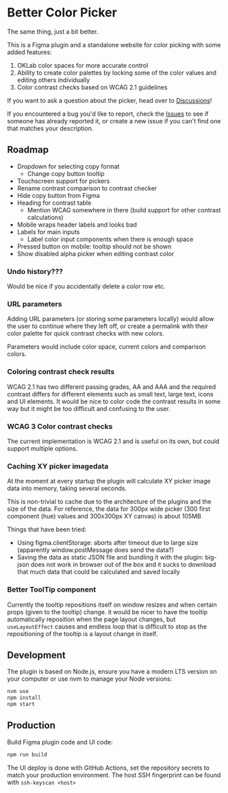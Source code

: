 # Better Color Picker

The same thing, just a bit better.

This is a Figma plugin and a standalone website for color picking with some added features:
1. OKLab color spaces for more accurate control
2. Ability to create color palettes by locking some of the color values and editing others individually
3. Color contrast checks based on WCAG 2.1 guidelines

If you want to ask a question about the picker, head over to [Discussions](https://github.com/kulmajaba/figma-better-color-picker/discussions)!

If you encountered a bug you'd like to report, check the [Issues](https://github.com/kulmajaba/figma-better-color-picker/issues) to see if someone has already reported it, or create a new issue if you can't find one that matches your description.

## Roadmap

- Dropdown for selecting copy format
  - Change copy button tooltip
- Touchscreen support for pickers
- Rename contrast comparison to contrast checker
- Hide copy button from Figma
- Heading for contrast table
  - Mention WCAG somewhere in there (build support for other contrast calculations) 
- Mobile wraps header labels and looks bad
- Labels for main inputs
  - Label color input components when there is enough space
- Pressed button on mobile: tooltip should not be shown
- Show disabled alpha picker when editing contrast color

### Undo history???

Would be nice if you accidentally delete a color row etc.

### URL parameters

Adding URL parameters (or storing some parameters locally) would allow the user to continue where they left off, or create a permalink with their color palette for quick contrast checks with new colors.

Parameters would include color space, current colors and comparison colors.

### Coloring contrast check results

WCAG 2.1 has two different passing grades, AA and AAA and the required contrast differs for different elements such as small text, large text, icons and UI elements. It would be nice to color code the contrast results in some way but it might be too difficult and confusing to the user.

### WCAG 3 Color contrast checks

The current implementation is WCAG 2.1 and is useful on its own, but could support multiple options.

### Caching XY picker imagedata

At the moment at every startup the plugin will calculate XY picker image data into memory, taking several seconds.

This is non-trivial to cache due to the architecture of the plugins and the size of the data. For reference, the data for 300px wide picker (300 first component (hue) values and 300x300px XY canvas) is about 105MB

Things that have been tried:
  - Using figma.clientStorage: aborts after timeout due to large size (apparently window.postMessage does send the data?)
  - Saving the data as static JSON file and bundling it with the plugin: big-json does not work in browser out of the box and it sucks to download that much data that could be calculated and saved locally

### Better ToolTip component

Currently the tooltip repositions itself on window resizes and when certain props (given to the tooltip) change. it would be nicer to have the tooltip automatically reposition when the page layout changes, but `useLayoutEffect` causes and endless loop that is difficult to stop as the repositioning of the tooltip is a layout change in itself.

## Development

The plugin is based on Node.js, ensure you have a modern LTS version on your computer or use nvm to manage your Node versions:

```bash
nvm use
npm install
npm start
```

## Production

Build Figma plugin code and UI code:

```bash
npm run build
```

The UI deploy is done with GitHub Actions, set the repository secrets to match your production environment.
The host SSH fingerprint can be found with `ssh-keyscan <host>`

